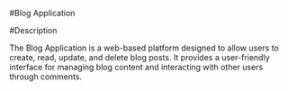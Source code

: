 #Blog Application

#Description

The Blog Application is a web-based platform designed to allow users to create, read, update, and delete blog posts. It provides a user-friendly interface for managing blog content and interacting with other users through comments.
